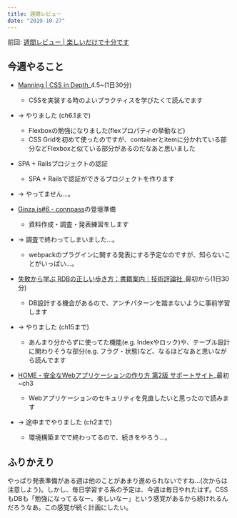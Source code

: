 ```yaml
---
title: 週間レビュー
date: "2019-10-27"
---
```


前回: [週間レビュー | 楽しいだけで十分です](https://yinm.info/20191020/)

## 今週やること

- [Manning | CSS in Depth](https://www.manning.com/books/css-in-depth)_4.5~(1日30分)
  - CSSを実装する時のよいプラクティスを学びたくて読んでます
- -> やりました (ch6.1まで)
  - Flexboxの勉強になりました(flexプロパティの挙動など)
  - CSS Gridを初めて使ったのですが、containerとitemに分かれている部分などFlexboxと似ている部分があるのだなあと思いました

- SPA + Railsプロジェクトの認証
  - SPA + Railsで認証ができるプロジェクトを作ります
- -> やってません...。

- [Ginza.js#6 - connpass](https://ginzajs.connpass.com/event/150708/)の登壇準備
  - 資料作成・調査・発表練習をします
- -> 調査で終わってしまいました...。
  - webpackのプラグインに関する発表にする予定なのですが、知らないことがいっぱい...。

- [失敗から学ぶ RDBの正しい歩き方：書籍案内｜技術評論社](https://gihyo.jp/book/2019/978-4-297-10408-5)_最初から(1日30分)
  - DB設計する機会があるので、アンチパターンを踏まないように事前学習します
- -> やりました (ch15まで)
  - あんまり分からずに使ってた機能(e.g. Indexやロック)や、テーブル設計に関わりそうな部分(e.g. フラグ・状態)など、なるほどなあと思いながら読んでます

- [HOME - 安全なWebアプリケーションの作り方 第2版 サポートサイト](http://wasbook.org/)_最初~ch3
  - Webアプリケーションのセキュリティを見直したいと思ったので読みます
- -> 途中までやりました (ch2まで)
  - 環境構築までで終わってるので、続きをやろう...。

## ふりかえり
やっぱり発表準備がある週は他のことがあまり進められないですね...(次からは注意しよう)。しかし、毎日学習する系の予定は、今週は毎日やれたはず。CSSもDBも「勉強になってるなー、楽しいなー」という感覚があるから続けれるんだろうなあ。この感覚が続く計画にしたい。
